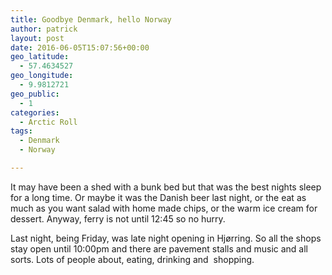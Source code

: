 ```yaml
---
title: Goodbye Denmark, hello Norway
author: patrick
layout: post
date: 2016-06-05T15:07:56+00:00
geo_latitude:
  - 57.4634527
geo_longitude:
  - 9.9812721
geo_public:
  - 1
categories:
  - Arctic Roll
tags:
  - Denmark
  - Norway

---
```

It may have been a shed with a bunk bed but that was the best nights sleep for a long time. Or maybe it was the Danish beer last night, or the eat as much as you want salad with home made chips, or the warm ice cream for dessert. Anyway, ferry is not until 12:45 so no hurry.&nbsp;

Last night, being Friday, was late night opening in Hjørring. So all the shops stay open until 10:00pm and there are pavement stalls and music and all sorts. Lots of people about, eating, drinking and &nbsp;shopping.